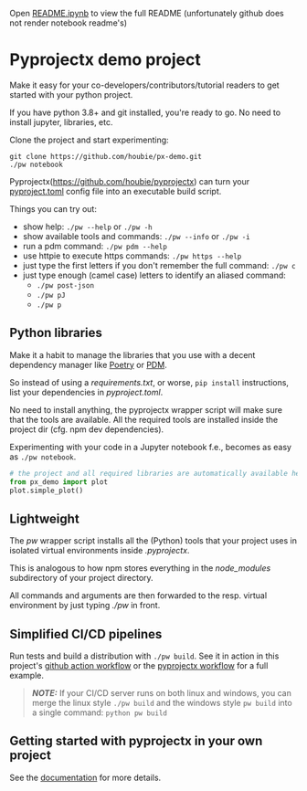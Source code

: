 <!--

---
jupyter:
  jupytext:
    hide_notebook_metadata: true
    text_representation:
      extension: .md
      format_name: markdown
      format_version: '1.3'
      jupytext_version: 1.16.0
  kernelspec:
    display_name: Python 3 (ipykernel)
    language: python
    name: python3
---

-->

<!-- #region -->
Open [README.ipynb](README.ipynb) to view the full README (unfortunately github does not render notebook readme's)

# Pyprojectx demo project

Make it easy for your co-developers/contributors/tutorial readers to get started with your python project.

If you have python 3.8+ and git installed, you're ready to go. No need to install jupyter, libraries, etc.

Clone the project and start experimenting:

```shell
git clone https://github.com/houbie/px-demo.git
./pw notebook
```

Pyprojectx(https://github.com/houbie/pyprojectx) can turn your [pyproject.toml](./pyproject.toml)
config file into an executable build script.


Things you can try out:
* show help: `./pw --help` or `./pw -h`
* show available tools and commands: `./pw --info` or `./pw -i`
* run a pdm command: `./pw pdm --help`
* use httpie to execute https commands: `./pw https --help`
* just type the first letters if you don't remember the full command: `./pw c`
* just type enough (camel case) letters to identify an aliased command:
  * `./pw post-json`  
  * `./pw pJ`
  * `./pw p`

<!-- #endregion -->

## Python libraries
Make it a habit to manage the libraries that you use with a decent dependency manager like [Poetry](https://python-poetry.org/) or [PDM](https://pdm.fming.dev/).

So instead of using a _requirements.txt_, or worse, `pip install` instructions, list your dependencies in _pyproject.toml_.

No need to install anything, the pyprojectx wrapper script will make sure that the tools are available.
All the required tools are installed inside the project dir (cfg. npm dev dependencies).

Experimenting with your code in a Jupyter notebook f.e., becomes as easy as `./pw notebook`.

```python
# the project and all required libraries are automatically available here
from px_demo import plot
plot.simple_plot()
```

## Lightweight
The _pw_ wrapper script installs all the (Python) tools that your project uses in isolated virtual environments inside 
_.pyprojectx_.

This is analogous to how npm stores everything in the _node_modules_ subdirectory of your project directory.

All commands and arguments are then forwarded to the resp. virtual environment by just typing _./pw_ in front.

<!-- #region pycharm={"name": "#%% md\n"} -->
## Simplified CI/CD pipelines
Run tests and build a distribution with `./pw build`. See it in action in this project's [github action workflow](.github/workflows/build.yml) or
the [pyprojectx workflow](https://github.com/houbie/pyprojectx/tree/main/.github/workflows) for a full example.

> **_NOTE:_**  If your CI/CD server runs on both linux and windows, you can merge the linux style `./pw build` and the windows style `pw build`
> into a single command: `python pw build`
<!-- #endregion -->

## Getting started with pyprojectx in your own project
See the [documentation](https://pyprojectx.github.io/) for more details.
